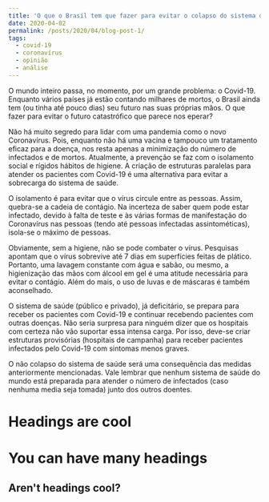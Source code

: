 ```yaml
---
title: 'O que o Brasil tem que fazer para evitar o colapso do sistema de saúde? '
date: 2020-04-02
permalink: /posts/2020/04/blog-post-1/
tags:
  - covid-19
  - coronavírus
  - opinião
  - análise
---
```


O mundo inteiro passa, no momento, por um grande problema: o Covid-19. Enquanto vários países já estão contando milhares de mortos, o Brasil ainda tem (ou tinha até pouco dias) seu futuro nas suas próprias mãos. O que fazer para evitar o futuro catastrófico que parece nos eperar?

Não há muito segredo para lidar com uma pandemia como o novo Coronavírus. Pois, enquanto não há uma vacina e tampouco um tratamento eficaz para a doença, nos resta apenas a minimização do número de infectados e de mortos. Atualmente, a prevenção se faz com o isolamento social e rígidos hábitos de higiene. A criação de estruturas paralelas para atender os pacientes com Covid-19 é uma alternativa para evitar a sobrecarga do sistema de saúde.

O isolamento é para evitar que o vírus circule entre as pessoas. Assim, quebra-se a cadeia de contágio. Na incerteza de saber quem pode estar infectado, devido à falta de teste e às várias formas de manifestação do Coronavírus nas pessoas (tendo até pessoas infectadas assintométicas), isola-se o máximo de pessoas.

Obviamente, sem a higiene, não se pode combater o vírus. Pesquisas apontam que o vírus sobrevive até 7 dias em superfícies feitas de plático. Portanto, uma lavagem constante com água e sabão, ou mesmo, a higienização das mãos com álcool em gel é uma atitude necessária para evitar o contágio. Além do mais, o uso de luvas e de máscaras é também aconselhado.

O sistema de saúde (público e privado), já deficitário, se prepara para receber os pacientes com Covid-19 e continuar recebendo pacientes com outras doenças. Não seria surpresa para ninguém dizer que os hospitais com certeza não vão suportar essa intensa carga. Por isso, deve-se criar estruturas provisórias (hospitais de campanha) para receber pacientes infectados pelo Covid-19 com sintomas menos graves.

O não colapso do sistema de saúde será uma consequência das medidas anteriormente mencionadas. Vale lembrar que nenhum sistema de saúde do mundo está preparada para atender o número de infectados (caso nenhuma media seja tomada) junto dos outros doentes.

Headings are cool
======

You can have many headings
======

Aren't headings cool?
------
